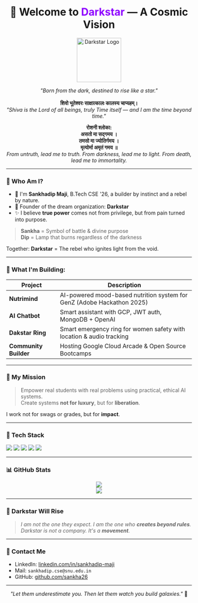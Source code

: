 <h1 align="center">🌌 Welcome to <span style="color:#8f00ff;">Darkstar</span> — A Cosmic Vision</h1>

<p align="center">
  <img src="https://your-logo-link-here.png" width="120" alt="Darkstar Logo"/>
</p>

<p align="center">
  <i>"Born from the dark, destined to rise like a star."</i>
  <br/><br/>
  <strong>शिवो भूतेश्वरः साक्षात्कालः कालस्य चाप्यहम्।</strong><br/>
  <em>"Shiva is the Lord of all beings, truly Time itself — and I am the time beyond time."</em>
</p>

<p align="center">
  <strong>रोशनी श्लोका:</strong><br/>
  <strong>असतो मा सद्गमय ।<br/>
  तमसो मा ज्योतिर्गमय ।<br/>
  मृत्योर्मा अमृतं गमय ॥</strong><br/>
  <em>From untruth, lead me to truth. From darkness, lead me to light. From death, lead me to immortality.</em>
</p>

---

### 🌟 Who Am I?

- 🤖 I'm **Sankhadip Maji**, B.Tech CSE '26, a builder by instinct and a rebel by nature.
- 🌌 Founder of the dream organization: **Darkstar**
- ✨ I believe **true power** comes not from privilege, but from pain turned into purpose.

> **Sankha** = Symbol of battle & divine purpose  
> **Dip** = Lamp that burns regardless of the darkness

Together: **Darkstar** = The rebel who ignites light from the void.

---

### 🚀 What I'm Building:

| Project | Description |
|--------|-------------|
| **Nutrimind** | AI-powered mood-based nutrition system for GenZ (Adobe Hackathon 2025) |
| **AI Chatbot** | Smart assistant with GCP, JWT auth, MongoDB + OpenAI |
| **Dakstar Ring** | Smart emergency ring for women safety with location & audio tracking |
| **Community Builder** | Hosting Google Cloud Arcade & Open Source Bootcamps |

---

### 🌟 My Mission

> Empower real students with real problems using practical, ethical AI systems.  
> Create systems **not for luxury**, but for **liberation**.

I work not for swags or grades, but for **impact**.

---

### 🔧 Tech Stack

<p align="left">
  <img src="https://img.shields.io/badge/Python-3776AB?style=for-the-badge&logo=python&logoColor=white"/>
  <img src="https://img.shields.io/badge/FastAPI-009688?style=for-the-badge&logo=fastapi&logoColor=white"/>
  <img src="https://img.shields.io/badge/MongoDB-4EA94B?style=for-the-badge&logo=mongodb&logoColor=white"/>
  <img src="https://img.shields.io/badge/GCP-FBBC05?style=for-the-badge&logo=googlecloud&logoColor=white"/>
  <img src="https://img.shields.io/badge/React-61DAFB?style=for-the-badge&logo=react&logoColor=black"/>
</p>

---

### 📊 GitHub Stats

<p align="center">
  <img src="https://github-readme-stats.vercel.app/api?username=sankha26&show_icons=true&theme=radical"/>
  <br/>
  <img src="https://github-readme-streak-stats.herokuapp.com/?user=sankha26&theme=dark"/>
</p>

---

### 🌠 Darkstar Will Rise

> _I am not the one they expect. I am the one who **creates beyond rules**._  
> _Darkstar is not a company. It's a **movement**._

---

### 💎 Contact Me

- LinkedIn: [linkedin.com/in/sankhadip-maji](https://www.linkedin.com/in/sankhadip-maji)
- Mail: `sankhadip.cse@snu.edu.in`
- GitHub: [github.com/sankha26](https://github.com/sankha26)

---

<p align="center">
  <i>"Let them underestimate you. Then let them watch you build galaxies."</i> 🌌
</p>
